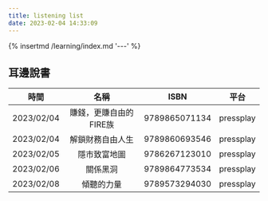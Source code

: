 ```yaml
---
title: listening list
date: 2023-02-04 14:33:09
---
```


{% insertmd /learning/index.md '---' %}

<div class='my-learning'>

## 耳邊說書
| 時間 | 名稱 | ISBN | 平台 |
|:----:|:----:|:---:|:----:|
|2023/02/04|賺錢，更賺自由的FIRE族|9789865071134|pressplay|
|2023/02/04|解鎖財務自由人生|9789860693546|pressplay|
|2023/02/05|隱市致富地圖|9786267123010|pressplay|
|2023/02/06|關係黑洞|9789864773534|pressplay|
|2023/02/08|傾聽的力量|9789573294030|pressplay|

</div>
